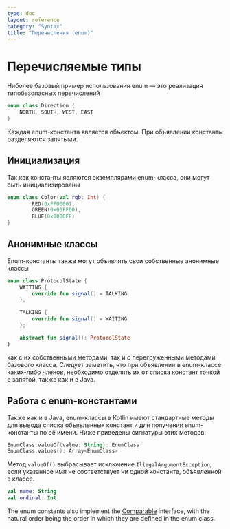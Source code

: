 ```yaml
---
type: doc
layout: reference
category: "Syntax"
title: "Перечисления (enum)"
---
```


<!--# Enum Classes-->
# Перечисляемые типы

<!--The most basic usage of enum classes is implementing type-safe enums-->
Ниболее базовый пример использования enum — это реализация типобезопасных перечислений

``` kotlin
enum class Direction {
    NORTH, SOUTH, WEST, EAST
}
```

<!--Each enum constant is an object. Enum constants are separated with commas.-->
Каждая enum-константа является объектом. При объявлении константы разделяются запятыми.

<!--## Initialization-->
## Инициализация

<!--Since each enum is an instance of the enum class, they can be initialized-->
Так как константы являются экземплярами enum-класса, они могут быть инициализированы

``` kotlin
enum class Color(val rgb: Int) {
        RED(0xFF0000),
        GREEN(0x00FF00),
        BLUE(0x0000FF)
}
```

<!--## Anonymous Classes-->
## Анонимные классы

<!--Enum constants can also declare their own anonymous classes-->
Enum-константы также могут объявлять свои собственные анонимные классы

``` kotlin
enum class ProtocolState {
    WAITING {
        override fun signal() = TALKING
    },

    TALKING {
        override fun signal() = WAITING
    };

    abstract fun signal(): ProtocolState
}
```

<!--with their corresponding methods, as well as overriding base methods. Note that if the enum class defines any
members, you need to separate the enum constant definitions from the member definitions with a semicolon, just like
in Java.-->
как с их собственными методами, так и с перегруженными методами базового класса. Следует заметить, что при объявлении 
в enum-классе каких-либо членов, необходимо отделять их от списка констант точкой с запятой, также как и в Java.

<!--## Working with Enum Constants-->
## Работа с enum-константами

<!--Just like in Java, enum classes in Kotlin have synthetic methods allowing to list
the defined enum constants and to get an enum constant by its name. The signatures
of these methods are as follows (assuming the name of the enum class is `EnumClass`):-->
Также как и в Java, enum-классы в Kotlin имеют стандартные методы для вывода списка объявленных констант и для получения enum-константы по её имени.
Ниже приведены сигнатуры этих методов: 

``` kotlin
EnumClass.valueOf(value: String): EnumClass
EnumClass.values(): Array<EnumClass>
```

<!--The `valueOf()` method throws an `IllegalArgumentException` if the specified name does
not match any of the enum constants defined in the class.-->
Метод `valueOf()` выбрасывает исключение `IllegalArgumentException`, если указанное имя не соответствует ни одной константе, объявленной в классе.

<!--Every enum constant has properties to obtain its name and position in the enum class declaration:-->


``` kotlin
val name: String
val ordinal: Int
```

The enum constants also implement the [Comparable](/api/latest/jvm/stdlib/kotlin/-comparable/index.html) interface,
with the natural order being the order in which they are defined in the enum class.
